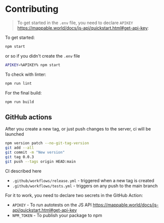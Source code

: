 # Contributing

> To get started in the `.env` file, you need to declare `APIKEY` https://mappable.world/docs/js-api/quickstart.html#get-api-key:

To get started:

```sh
npm start
```

or so if you didn't create the `.env` file

```sh
APIKEY=%APIKEY% npm start
```

To check with linter:

```sh
npm run lint
```

For the final build:

```sh
npm run build
```

## GitHub actions

After you create a new tag, or just push changes to the server, ci will be launched

```sh
npm version patch --no-git-tag-version
git add --all
git commit -m "New version"
git tag 0.0.3
git push --tags origin HEAD:main
```

CI described here

- `.github/workflows/release.yml` - triggered when a new tag is created
- `.github/workflows/tests.yml` - triggers on any push to the main branch

For it to work, you need to declare two secrets in the GitHub Action:

- `APIKEY` - To run autotests on the JS API https://mappable.world/docs/js-api/quickstart.html#get-api-key
- `NPM_TOKEN` - To publish your package to npm
